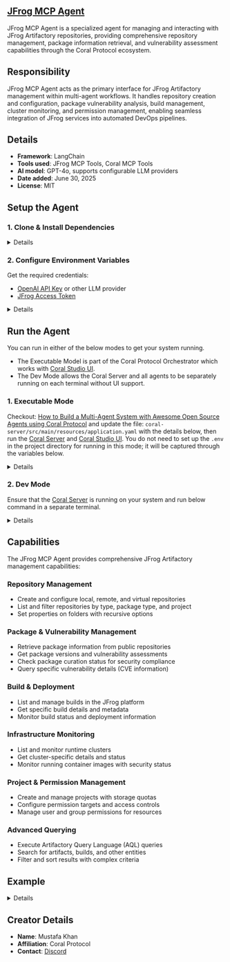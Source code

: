 ## [JFrog MCP Agent](https://github.com/Coral-Protocol/Coralized-JFrog-MCP)
 
JFrog MCP Agent is a specialized agent for managing and interacting with JFrog Artifactory repositories, providing comprehensive repository management, package information retrieval, and vulnerability assessment capabilities through the Coral Protocol ecosystem.

## Responsibility
JFrog MCP Agent acts as the primary interface for JFrog Artifactory management within multi-agent workflows. It handles repository creation and configuration, package vulnerability analysis, build management, cluster monitoring, and permission management, enabling seamless integration of JFrog services into automated DevOps pipelines.

## Details
- **Framework**: LangChain
- **Tools used**: JFrog MCP Tools, Coral MCP Tools
- **AI model**: GPT-4o, supports configurable LLM providers
- **Date added**: June 30, 2025
- **License**: MIT

## Setup the Agent

### 1. Clone & Install Dependencies

<details>  

```bash
# In a new terminal clone the repository:
git clone https://github.com/Coral-Protocol/Coral-JFrogMCP-Agent.git

# Navigate to the project directory:
cd Coral-JFrogMCP-Agent

# Install `uv`:
pip install uv

# Install dependencies from `pyproject.toml` using `uv`:
uv sync
```

</details>

### 2. Configure Environment Variables

Get the required credentials:
- [OpenAI API Key](https://platform.openai.com/api-keys) or other LLM provider
- [JFrog Access Token](https://jfrog.com/help/r/jfrog-platform-administration-documentation/access-tokens)

<details>

```bash
# Create .env file in project root
cp -r env.example .env
```

Required environment variables:
- `API_KEY`: Your LLM provider API key
- `CORAL_SSE_URL`: Coral server SSE endpoint URL
- `CORAL_AGENT_ID`: Your Coral agent identifier
- `JFROG_ACCESS_TOKEN`: JFrog platform access token
- `JFROG_URL`: Your JFrog instance URL (e.g., https://mycompany.jfrog.io)

Optional environment variables:
- `MODEL_NAME`: LLM model name (default: "gpt-4o")
- `MODEL_PROVIDER`: LLM provider (default: "openai")
- `MODEL_TEMPERATURE`: Model temperature (default: "0.3")
- `MODEL_TOKEN`: Max tokens (default: "4000")

</details>

## Run the Agent

You can run in either of the below modes to get your system running.  

- The Executable Model is part of the Coral Protocol Orchestrator which works with [Coral Studio UI](https://github.com/Coral-Protocol/coral-studio).  
- The Dev Mode allows the Coral Server and all agents to be separately running on each terminal without UI support.  

### 1. Executable Mode

Checkout: [How to Build a Multi-Agent System with Awesome Open Source Agents using Coral Protocol](https://github.com/Coral-Protocol/existing-agent-sessions-tutorial-private-temp) and update the file: `coral-server/src/main/resources/application.yaml` with the details below, then run the [Coral Server](https://github.com/Coral-Protocol/coral-server) and [Coral Studio UI](https://github.com/Coral-Protocol/coral-studio). You do not need to set up the `.env` in the project directory for running in this mode; it will be captured through the variables below.

<details>

For Linux or MAC:

```bash
# PROJECT_DIR="/PATH/TO/YOUR/PROJECT"

applications:
  - id: "jfrog-app"
    name: "JFrog MCP Application"
    description: "JFrog Artifactory management agent for repository and package operations"
    privacyKeys:
      - "default-key"
      - "public"
      - "priv"

registry:
  jfrog-mcp:
    options:
      - name: "API_KEY"
        type: "string"
        description: "API key for the LLM service"
      - name: "JFROG_ACCESS_TOKEN"
        type: "string"
        description: "JFrog platform access token"
      - name: "JFROG_URL"
        type: "string"
        description: "JFrog instance URL"
    runtime:
      type: "executable"
      command: ["bash", "-c", "${PROJECT_DIR}/run_agent.sh jfrog-mcp_coral_agent.py"]
      environment:
        - name: "API_KEY"
          from: "API_KEY"
        - name: "JFROG_ACCESS_TOKEN"
          from: "JFROG_ACCESS_TOKEN"
        - name: "JFROG_URL"
          from: "JFROG_URL"
        - name: "MODEL_NAME"
          value: "gpt-4o"
        - name: "MODEL_PROVIDER"
          value: "openai"
        - name: "MODEL_TOKEN"
          value: "4000"
        - name: "MODEL_TEMPERATURE"
          value: "0.3"

```

For Windows, create a powershell command (run_agent.ps1) and run:

```bash
command: ["powershell","-ExecutionPolicy", "Bypass", "-File", "${PROJECT_DIR}/run_agent.ps1","jfrog-mcp_coral_agent.py"]
```

</details>

### 2. Dev Mode

Ensure that the [Coral Server](https://github.com/Coral-Protocol/coral-server) is running on your system and run below command in a separate terminal.

<details>

```bash
# Run the agent using `uv`:
uv run python jfrog-mcp_coral_agent.py
```
</details>

## Capabilities

The JFrog MCP Agent provides comprehensive JFrog Artifactory management capabilities:

### Repository Management
- Create and configure local, remote, and virtual repositories
- List and filter repositories by type, package type, and project
- Set properties on folders with recursive options

### Package & Vulnerability Management
- Retrieve package information from public repositories
- Get package versions and vulnerability assessments
- Check package curation status for security compliance
- Query specific vulnerability details (CVE information)

### Build & Deployment
- List and manage builds in the JFrog platform
- Get specific build details and metadata
- Monitor build status and deployment information

### Infrastructure Monitoring
- List and monitor runtime clusters
- Get cluster-specific details and status
- Monitor running container images with security status

### Project & Permission Management
- Create and manage projects with storage quotas
- Configure permission targets and access controls
- Manage user and group permissions for resources

### Advanced Querying
- Execute Artifactory Query Language (AQL) queries
- Search for artifacts, builds, and other entities
- Filter and sort results with complex criteria

## Example

<details>

```bash
# Input from orchestrating agent:
"Create a new Maven local repository called 'my-maven-local' and set it up for the development environment"

# JFrog Agent Response:
✅ Successfully created Maven local repository 'my-maven-local'
📋 Repository Details:
   - Type: Local
   - Package Type: Maven
   - Environment: development
   - Status: Active
   
Repository is ready for artifact storage and retrieval.

```
</details>

## Creator Details
- **Name**: Mustafa Khan
- **Affiliation**: Coral Protocol
- **Contact**: [Discord](https://discord.com/invite/Xjm892dtt3)
